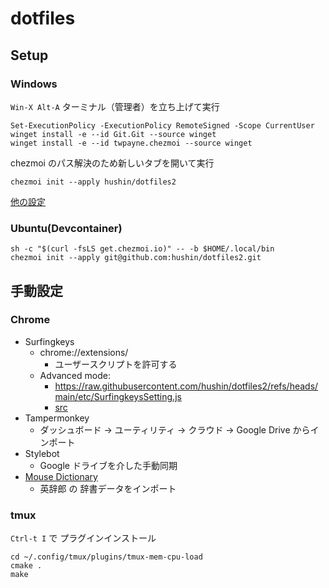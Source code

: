 # dotfiles

## Setup

### Windows

`Win-X Alt-A` ターミナル（管理者）を立ち上げて実行

```
Set-ExecutionPolicy -ExecutionPolicy RemoteSigned -Scope CurrentUser
winget install -e --id Git.Git --source winget
winget install -e --id twpayne.chezmoi --source winget
```

chezmoi のパス解決のため新しいタブを開いて実行

```
chezmoi init --apply hushin/dotfiles2
```

[他の設定](./docs/windows.md)

### Ubuntu(Devcontainer)

```
sh -c "$(curl -fsLS get.chezmoi.io)" -- -b $HOME/.local/bin
chezmoi init --apply git@github.com:hushin/dotfiles2.git
```

## 手動設定

### Chrome

- Surfingkeys
  - chrome://extensions/
    - ユーザースクリプトを許可する
  - Advanced mode:
    - https://raw.githubusercontent.com/hushin/dotfiles2/refs/heads/main/etc/SurfingkeysSetting.js
    - [src](./etc/SurfingkeysSetting.js)
- Tampermonkey
  - ダッシュボード → ユーティリティ → クラウド → Google Drive からインポート
- Stylebot
  - Google ドライブを介した手動同期
- [Mouse Dictionary](https://qiita.com/wtetsu/items/c43232c6c44918e977c9)
  - 英辞郎 の 辞書データをインポート

### tmux

`Ctrl-t I` で プラグインインストール

```
cd ~/.config/tmux/plugins/tmux-mem-cpu-load
cmake .
make
```
